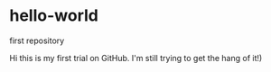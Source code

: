# hello-world
first repository

Hi this is my first trial on GitHub. I'm still trying to get the hang of it!) 
